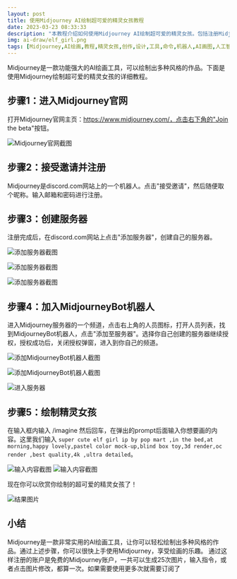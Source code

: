 ```yaml
---
layout: post
title: 使用Midjourney AI绘制超可爱的精灵女孩教程
date: 2023-03-23 08:33:33
description: "本教程介绍如何使用Midjourney AI绘制超可爱的精灵女孩。包括注册Midjourney，创建自己的服务器，授权MidjourneyBot机器人等详细步骤。通过简单的命令即可开始创作出色的绘画作品。"
img: ai-draw/elf_girl.png
tags: [Midjourney,AI绘画,教程,精灵女孩,创作,设计,工具,命令,机器人,AI画图,人工智能,机器学习,计算机视觉,深度学习,图像处理,创意设计,数字艺术,技巧与技术,图像生成,图像修复,免费AI绘画,免费Midjourney]
---
```


Midjourney是一款功能强大的AI绘画工具，可以绘制出多种风格的作品。下面是使用Midjourney绘制超可爱的精灵女孩的详细教程。

## 步骤1：进入Midjourney官网

打开Midjourney官网主页：https://www.midjourney.com/，点击右下角的"Join the beta"按钮。

![Midjourney官网截图](/assets/img/ai-draw/begin.png)

## 步骤2：接受邀请并注册

Midjourney是discord.com网站上的一个机器人。点击"接受邀请"，然后随便取个昵称。输入邮箱和密码进行注册。

## 步骤3：创建服务器

注册完成后，在discord.com网站上点击"添加服务器"，创建自己的服务器。

![添加服务器截图](/assets/img/ai-draw/add-server.png)

![添加服务器截图](/assets/img/ai-draw/create-server.png)

![添加服务器截图](/assets/img/ai-draw/create-server2.png)

## 步骤4：加入MidjourneyBot机器人

进入Midjourney服务器的一个频道，点击右上角的人员图标，打开人员列表，找到MidjourneyBot机器人，点击"添加至服务器"。选择你自己创建的服务器继续授权，授权成功后，关闭授权弹窗，进入到你自己的频道。

![添加MidjourneyBot机器人截图](/assets/img/ai-draw/add-robot1.png)

![添加MidjourneyBot机器人截图](/assets/img/ai-draw/add-robot2.png)


![进入服务器](/assets/img/ai-draw/open-server.png)

## 步骤5：绘制精灵女孩

在输入框内输入 /imagine 然后回车，在弹出的prompt后面输入你想要画的内容。这里我们输入 `super cute elf girl ip by pop mart ,in the bed,at morning,happy lovely,pastel color mock-up,blind box toy,3d render,oc render ,best quality,4k ,ultra detailed`。

![输入内容截图](/assets/img/ai-draw/input.png)
![输入内容截图](/assets/img/ai-draw/input2.png)

现在你可以欣赏你绘制的超可爱的精灵女孩了！

![结果图片](/assets/img/ai-draw/elf_girl.png)

## 小结

Midjourney是一款非常实用的AI绘画工具，让你可以轻松绘制出多种风格的作品。通过上述步骤，你可以很快上手使用Midjourney，享受绘画的乐趣。
通过这样注册的账户是免费的Midjourney账户，一共可以生成25次图片，输入指令，或者点击图片修改，都算一次。如果需要使用更多次就需要订阅了
